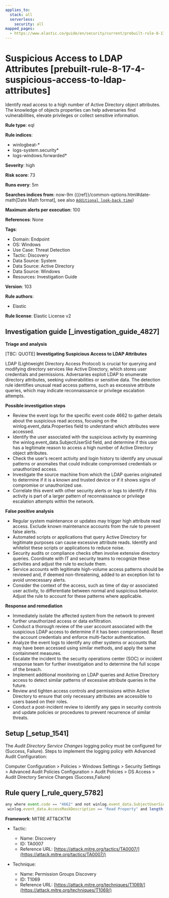 ```yaml
---
applies_to:
  stack: all
  serverless:
    security: all
mapped_pages:
  - https://www.elastic.co/guide/en/security/current/prebuilt-rule-8-17-4-suspicious-access-to-ldap-attributes.html
---
```


# Suspicious Access to LDAP Attributes [prebuilt-rule-8-17-4-suspicious-access-to-ldap-attributes]

Identify read access to a high number of Active Directory object attributes. The knowledge of objects properties can help adversaries find vulnerabilities, elevate privileges or collect sensitive information.

**Rule type**: eql

**Rule indices**:

* winlogbeat-*
* logs-system.security*
* logs-windows.forwarded*

**Severity**: high

**Risk score**: 73

**Runs every**: 5m

**Searches indices from**: now-9m ({{ref}}/common-options.html#date-math[Date Math format], see also [`Additional look-back time`](docs-content://solutions/security/detect-and-alert/create-detection-rule.md#rule-schedule))

**Maximum alerts per execution**: 100

**References**: None

**Tags**:

* Domain: Endpoint
* OS: Windows
* Use Case: Threat Detection
* Tactic: Discovery
* Data Source: System
* Data Source: Active Directory
* Data Source: Windows
* Resources: Investigation Guide

**Version**: 103

**Rule authors**:

* Elastic

**Rule license**: Elastic License v2

## Investigation guide [_investigation_guide_4827]

**Triage and analysis**

[TBC: QUOTE]
**Investigating Suspicious Access to LDAP Attributes**

LDAP (Lightweight Directory Access Protocol) is crucial for querying and modifying directory services like Active Directory, which stores user credentials and permissions. Adversaries exploit LDAP to enumerate directory attributes, seeking vulnerabilities or sensitive data. The detection rule identifies unusual read access patterns, such as excessive attribute queries, which may indicate reconnaissance or privilege escalation attempts.

**Possible investigation steps**

* Review the event logs for the specific event code 4662 to gather details about the suspicious read access, focusing on the winlog.event_data.Properties field to understand which attributes were accessed.
* Identify the user associated with the suspicious activity by examining the winlog.event_data.SubjectUserSid field, and determine if this user has a legitimate reason to access a high number of Active Directory object attributes.
* Check the user’s recent activity and login history to identify any unusual patterns or anomalies that could indicate compromised credentials or unauthorized access.
* Investigate the source machine from which the LDAP queries originated to determine if it is a known and trusted device or if it shows signs of compromise or unauthorized use.
* Correlate this event with other security alerts or logs to identify if this activity is part of a larger pattern of reconnaissance or privilege escalation attempts within the network.

**False positive analysis**

* Regular system maintenance or updates may trigger high attribute read access. Exclude known maintenance accounts from the rule to prevent false alerts.
* Automated scripts or applications that query Active Directory for legitimate purposes can cause excessive attribute reads. Identify and whitelist these scripts or applications to reduce noise.
* Security audits or compliance checks often involve extensive directory queries. Coordinate with IT and security teams to recognize these activities and adjust the rule to exclude them.
* Service accounts with legitimate high-volume access patterns should be reviewed and, if deemed non-threatening, added to an exception list to avoid unnecessary alerts.
* Consider the context of the access, such as time of day or associated user activity, to differentiate between normal and suspicious behavior. Adjust the rule to account for these patterns where applicable.

**Response and remediation**

* Immediately isolate the affected system from the network to prevent further unauthorized access or data exfiltration.
* Conduct a thorough review of the user account associated with the suspicious LDAP access to determine if it has been compromised. Reset the account credentials and enforce multi-factor authentication.
* Analyze the event logs to identify any other systems or accounts that may have been accessed using similar methods, and apply the same containment measures.
* Escalate the incident to the security operations center (SOC) or incident response team for further investigation and to determine the full scope of the breach.
* Implement additional monitoring on LDAP queries and Active Directory access to detect similar patterns of excessive attribute queries in the future.
* Review and tighten access controls and permissions within Active Directory to ensure that only necessary attributes are accessible to users based on their roles.
* Conduct a post-incident review to identify any gaps in security controls and update policies or procedures to prevent recurrence of similar threats.


## Setup [_setup_1541]

The *Audit Directory Service Changes* logging policy must be configured for (Success, Failure). Steps to implement the logging policy with Advanced Audit Configuration:

Computer Configuration > Policies > Windows Settings > Security Settings > Advanced Audit Policies Configuration > Audit Policies > DS Access > Audit Directory Service Changes (Success,Failure)


## Rule query [_rule_query_5782]

```js
any where event.code == "4662" and not winlog.event_data.SubjectUserSid : "S-1-5-18" and
 winlog.event_data.AccessMaskDescription == "Read Property" and length(winlog.event_data.Properties) >= 2000
```

**Framework**: MITRE ATT&CKTM

* Tactic:

    * Name: Discovery
    * ID: TA0007
    * Reference URL: [https://attack.mitre.org/tactics/TA0007/](https://attack.mitre.org/tactics/TA0007/)

* Technique:

    * Name: Permission Groups Discovery
    * ID: T1069
    * Reference URL: [https://attack.mitre.org/techniques/T1069/](https://attack.mitre.org/techniques/T1069/)



